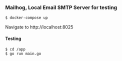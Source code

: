 ### Mailhog, Local Email SMTP Server for testing

```shell
$ docker-compose up
```

Navigate to http://localhost:8025

#### Testing

```shell
$ cd /app
$ go run main.go
```